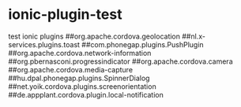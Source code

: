 # ionic-plugin-test
test ionic plugins
##org.apache.cordova.geolocation
##nl.x-services.plugins.toast
##com.phonegap.plugins.PushPlugin
##org.apache.cordova.network-information
##org.pbernasconi.progressindicator
##org.apache.cordova.camera
##org.apache.cordova.media-capture
##hu.dpal.phonegap.plugins.SpinnerDialog
##net.yoik.cordova.plugins.screenorientation
##de.appplant.cordova.plugin.local-notification
